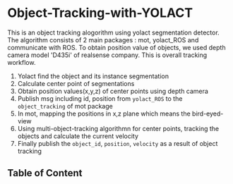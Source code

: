 # Object-Tracking-with-YOLACT
This is an object tracking alogorithm using yolact segmentation detector. The algorithm consists of 2 main packages : mot, yolact_ROS and communicate with ROS. To obtain position value of objects, we used depth camera model 'D435i' of realsense company. This is overall tracking workflow.
1. Yolact find the object and its instance segmentation
2. Calculate center point of segmentations
3. Obtain position values(x,y,z) of center points using depth camera
4. Publish msg including id, position from `yolact_ROS` to the `object_tracking` of mot package
5. In mot, mapping the positions in x,z plane which means the bird-eyed-view
6. Using multi-object-tracking algorithmn for center points, tracking the objects and calculate the current velocity
7. Finally publish the `object_id`, `position`, `velocity` as a result of object tracking 

## Table of Content
